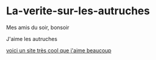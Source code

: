 # La-verite-sur-les-autruches

Mes amis du soir, bonsoir

J'aime les autruches

<html lang="fr">


<a href="file:///C:/Users/El%C3%A8ve/Desktop/Mon%20site/page%201/mon%20site.html">
  voici un site très cool que j'aime beaucoup
  <a>
